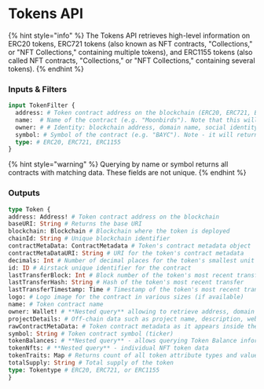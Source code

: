 # Tokens API

{% hint style="info" %}
The Tokens API retrieves high-level information on ERC20 tokens, ERC721 tokens (also known as NFT contracts, "Collections," or "NFT Collections," containing multiple tokens), and ERC1155 tokens (also called NFT contracts, "Collections," or "NFT Collections," containing several tokens).
{% endhint %}

### Inputs & Filters

```graphql
input TokenFilter {
  address: # Token contract address on the blockchain (ERC20, ERC721, ERC1155)
  name:  # Name of the contract (e.g. "Moonbirds"). Note that this will fetch all contracts with the name "Moonbirds"
  owner: # # Identity: blockchain address, domain name, social identity of the owner of the contract
  symbol: # Symbol of the contract (e.g. "BAYC"). Note - it will return all contracts that have the same symbol.
  type: # ERC20, ERC721, ERC1155
}
```

{% hint style="warning" %}
Querying by name or symbol returns all contracts with matching data. These fields are not unique.
{% endhint %}

### Outputs

```graphql
type Token {
address: Address! # Token contract address on the blockchain
baseURI: String # Returns the base URI
blockchain: Blockchain # Blockchain where the token is deployed
chainId: String # Unique blockchain identifier
contractMetaData: ContractMetadata # Token's contract metadata object
contractMetaDataURI: String # URI for the token's contract metadata
decimals: Int # Number of decimal places for the token's smallest unit
id: ID # Airstack unique identifier for the contract
lastTransferBlock: Int # Block number of the token's most recent transfer
lastTransferHash: String # Hash of the token's most recent transfer
lastTransferTimestamp: Time # Timestamp of the token's most recent transfer
logo: # Logo image for the contract in various sizes (if available)
name: # Token contract name
owner: Wallet! # **Nested query** allowing to retrieve address, domain names, and social profiles of the contract owner
projectDetails: # Off-chain data such as project name, description, website, Discord & Twitter
rawContractMetaData: # Token contract metadata as it appears inside the contact
symbol: String # Token contract symbol (ticker)
tokenBalances: # **Nested query** - allows querying Token Balance information
tokenNfts: # **Nested query** - individual NFT token data
tokenTraits: Map # Returns count of all token attribute types and values
totalSupply: String # Total supply of the token
type: Tokentype # ERC20, ERC721, or ERC1155
}
```
